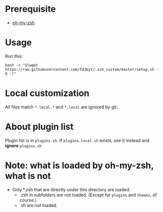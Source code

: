 # Prerequisite
* [oh-my-zsh](https://github.com/robbyrussell/oh-my-zsh)

# Usage
Run this:
``` shell
bash -c "$(wget https://raw.githubusercontent.com/fd3kyt/.zsh_custom/master/setup.sh -O -)"
```

# Local customization
All files match `*.local.*` and `*.local` are ignored by git.

# About plugin list
Plugin list is in `plugins.sh`. If `plugins.local.sh` exists, use it
instead and **ignore** `plugins.sh`

# Note: what is loaded by oh-my-zsh, what is not
* Only *.zsh that are directly under this directory are loaded.
  * .zsh in subfolders are not loaded. (Except for `plugins` and
    `themes`, of course.)
  * .sh are not loaded.

